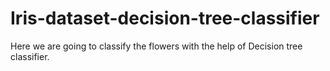 # Iris-dataset-decision-tree-classifier
Here we are going to classify the flowers with the help of Decision tree classifier.
